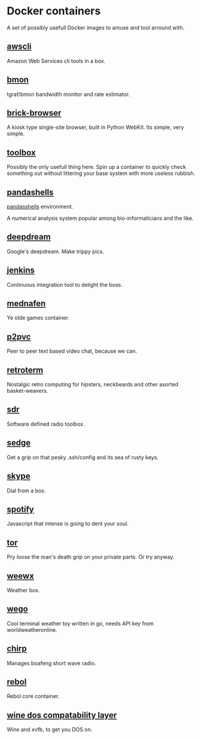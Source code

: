 # Docker containers 

A set of possibly usefull Docker images to amuse and tool arround with.

## [awscli](awscli/)
Amazon Web Services cli tools in a box.

## [bmon](bmon/)
tgraf/bmon bandwidth monitor and rate estimator.

## [brick-browser](brick-browser/)
A kiosk type single-site browser, built in Python WebKit.
Its simple, very simple.

## [toolbox](toolbox/)
Possibly the only usefull thing here. Spin up a container to quickly check something out without
littering your base system with more useless rubbish.

## [pandashells](pandasshells/)
[pandasshells](https://github.com/robdmc/pandashells) environment.

A numerical analysis system popular among bio-informaticians and the like.

## [deepdream](deepdream/)
Google's deepdream. Make trippy pics.


## [jenkins](jenkins/)
Continuous integration tool to delight the boss.
 
## [mednafen](mednafen/)
Ye olde games container.

## [p2pvc](p2pvc/)
Peer to peer text based video chat, because we can.

## [retroterm](retroterm/)
Nostalgic retro computing for hipsters, neckbeards and other asorted basket-weavers.

## [sdr](sdr/)
Software defined radio toolbox.

## [sedge](sedge/)
Get a grip on that pesky .ssh/config and its sea of rusty keys.

## [skype](skype/)
Dial from a box.

## [spotify](spotify/)
Javascript that intense is going to dent your soul.

## [tor](tor/)
Pry loose the man's death grip on your private parts. Or try anyway.

## [weewx](weewx/)
Weather box.

## [wego](wego/)
Cool terminal weather toy written in go, needs API key from worldweatheronline.

## [chirp](chirp/)
Manages boafeng short wave radio.

## [rebol](rebol/)
Rebol core container.

## [wine dos compatability layer](wine/)
Wine and xvfb, to get you DOS on.


